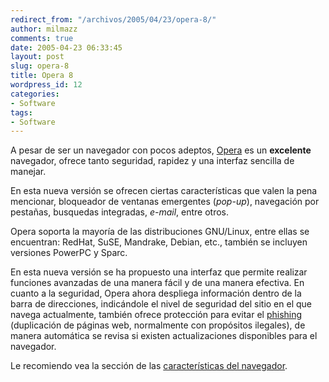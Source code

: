 ```yaml
---
redirect_from: "/archivos/2005/04/23/opera-8/"
author: milmazz
comments: true
date: 2005-04-23 06:33:45
layout: post
slug: opera-8
title: Opera 8
wordpress_id: 12
categories:
- Software
tags:
- Software
---
```


A pesar de ser un navegador con pocos adeptos, [Opera](http://www.opera.com) es un **excelente** navegador, ofrece tanto seguridad, rapidez y una interfaz sencilla de manejar.

En esta nueva versión se ofrecen ciertas características que valen la pena mencionar, bloqueador de ventanas emergentes (_pop-up_), navegación por pestañas, busquedas integradas, _e-mail_, entre otros.

Opera soporta la mayoría de las distribuciones GNU/Linux, entre ellas se encuentran: RedHat, SuSE, Mandrake, Debian, etc., también se incluyen versiones PowerPC y Sparc.

En esta nueva versión se ha propuesto una interfaz que permite realizar funciones avanzadas de una manera fácil y de una manera efectiva. En cuanto a la seguridad, Opera ahora despliega información dentro de la barra de direcciones, indicándole el nivel de seguridad del sitio en el que navega actualmente, también ofrece protección para evitar el [phishing](http://es.wikipedia.org/wiki/Phishing) (duplicación de páginas web, normalmente con propósitos ilegales), de manera automática se revisa si existen actualizaciones disponibles para el navegador.

Le recomiendo vea la sección de las [características del navegador](http://www.opera.com/features/).
